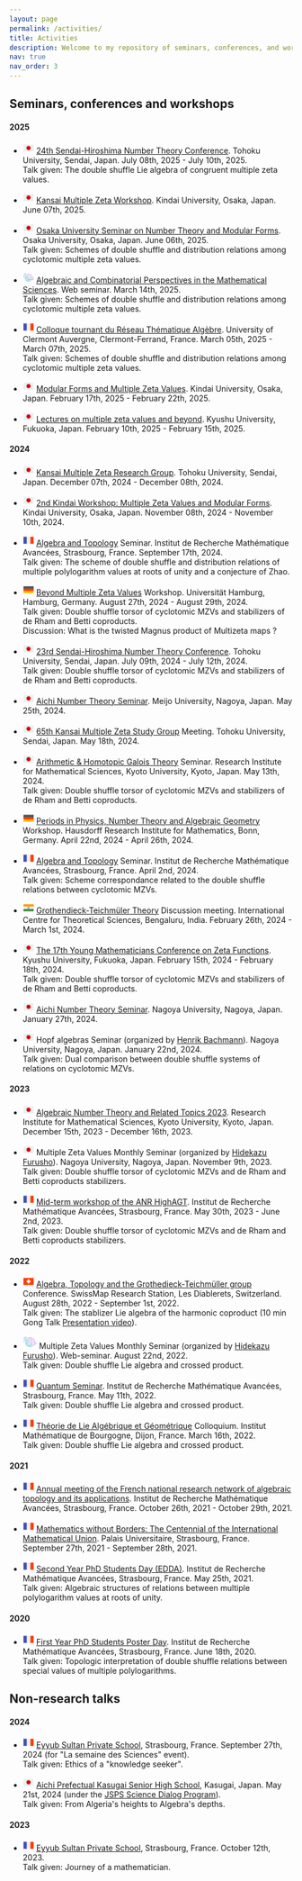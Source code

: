 ```yaml
---
layout: page
permalink: /activities/
title: Activities
description: Welcome to my repository of seminars, conferences, and workshops that I have attended and/or presented talks at.
nav: true
nav_order: 3
---
```


## Seminars, conferences and workshops

#### 2025

- <img src="/assets/img/flags/jap.png" width="20" height="20"> [24th Sendai-Hiroshima Number Theory Conference](https://math0.pm.tokushima-u.ac.jp/~hiroki/hiroshima25.html). Tohoku University, Sendai, Japan. July 08th, 2025 - July 10th, 2025.<br>
Talk given: The double shuffle Lie algebra of congruent multiple zeta values.

- <img src="/assets/img/flags/jap.png" width="20" height="20"> [Kansai Multiple Zeta Workshop](https://sites.google.com/site/kmzsince2011/). Kindai University, Osaka, Japan. June 07th, 2025.

- <img src="/assets/img/flags/jap.png" width="20" height="20"> [Osaka University Seminar on Number Theory and Modular Forms](http://www4.math.sci.osaka-u.ac.jp/~ogawa/seminar). Osaka University, Osaka, Japan. June 06th, 2025.<br>
Talk given: Schemes of double shuffle and distribution relations among cyclotomic multiple zeta values.

- <img src="/assets/img/flags/visio.png" width="20" height="20"> [Algebraic and Combinatorial Perspectives in the Mathematical Sciences](https://www.math.ntnu.no/acpms/view_talk.html?id=177). Web seminar. March 14th, 2025.<br>
Talk given: Schemes of double shuffle and distribution relations among cyclotomic multiple zeta values.

- <img src="/assets/img/flags/fr.png" width="20" height="20"> [Colloque tournant du Réseau Thématique Algèbre](https://indico.math.cnrs.fr/event/13314/). University of Clermont Auvergne, Clermont-Ferrand, France. March 05th, 2025 - March 07th, 2025.<br>
Talk given: Schemes of double shuffle and distribution relations among cyclotomic multiple zeta values.

- <img src="/assets/img/flags/jap.png" width="20" height="20"> [Modular Forms and Multiple Zeta Values](https://www.apu.ac.jp/~rintaro/MK60/indexE.html). Kindai University, Osaka, Japan. February 17th, 2025 - February 22th, 2025.

- <img src="/assets/img/flags/jap.png" width="20" height="20"> [Lectures on multiple zeta values and beyond](https://sites.google.com/view/the-17th-msj-siw1?usp=sharing). Kyushu University, Fukuoka, Japan. February 10th, 2025 - February 15th, 2025.

#### 2024

- <img src="/assets/img/flags/jap.png" width="20" height="20"> [Kansai Multiple Zeta Research Group](https://sites.google.com/site/kmzsince2011). Tohoku University, Sendai, Japan. December 07th, 2024 - December 08th, 2024.

- <img src="/assets/img/flags/jap.png" width="20" height="20"> [2nd Kindai Workshop: Multiple Zeta Values and Modular Forms](https://www.math.kindai.ac.jp/laboratory/tasaka/2ndKindaiWS). Kindai University, Osaka, Japan. November 08th, 2024 - November 10th, 2024.

- <img src="/assets/img/flags/fr.png" width="20" height="20"> [Algebra and Topology](https://irma.math.unistra.fr/seminaires/seminaire-algebre-et-topologie-2024.html) Seminar. Institut de Recherche Mathématique Avancées, Strasbourg, France. September 17th, 2024.<br>
Talk given: The scheme of double shuffle and distribution relations of multiple polylogarithm values at roots of unity and a conjecture of Zhao.

- <img src="/assets/img/flags/germ.png" width="20" height="20"> [Beyond Multiple Zeta Values](https://sites.google.com/view/bmzv2024/home) Workshop. Universität Hamburg, Hamburg, Germany. August 27th, 2024 - August 29th, 2024.<br>
Talk given: Double shuffle torsor of cyclotomic MZVs and stabilizers of de Rham and Betti coproducts.<br>
Discussion: What is the twisted Magnus product of Multizeta maps ?

- <img src="/assets/img/flags/jap.png" width="20" height="20"> [23rd Sendai-Hiroshima Number Theory Conference](https://math0.pm.tokushima-u.ac.jp/~hiroki/hiroshima24.html). Tohoku University, Sendai, Japan. July 09th, 2024 - July 12th, 2024.<br>
Talk given: Double shuffle torsor of cyclotomic MZVs and stabilizers of de Rham and Betti coproducts.

- <img src="/assets/img/flags/jap.png" width="20" height="20"> [Aichi Number Theory Seminar](https://ants.gmath.meijo-u.ac.jp/home). Meijo University, Nagoya, Japan. May 25th, 2024.

- <img src="/assets/img/flags/jap.png" width="20" height="20"> [65th Kansai Multiple Zeta Study Group](https://sites.google.com/site/kmzsince2011/) Meeting. Tohoku University, Sendai, Japan. May 18th, 2024.

- <img src="/assets/img/flags/jap.png" width="20" height="20"> [Arithmetic & Homotopic Galois Theory](https://ahgt.math.cnrs.fr/seminar/2024/05/13/Yaddaden_Associators.html) Seminar. Research Institute for Mathematical Sciences, Kyoto University, Kyoto, Japan. May 13th, 2024.<br>
Talk given: Double shuffle torsor of cyclotomic MZVs and stabilizers of de Rham and Betti coproducts.

- <img src="/assets/img/flags/germ.png" width="20" height="20"> [Periods in Physics, Number Theory and Algebraic Geometry](https://www.mathematics.uni-bonn.de/him/programs/follow-up-workshops/fuwks_2024_04_22) Workshop. Hausdorff Research Institute for Mathematics, Bonn, Germany. April 22nd, 2024 - April 26th, 2024.

- <img src="/assets/img/flags/fr.png" width="20" height="20"> [Algebra and Topology](https://irma.math.unistra.fr/seminaires/seminaire-algebre-et-topologie-2024.html) Seminar. Institut de Recherche Mathématique Avancées, Strasbourg, France. April 2nd, 2024.<br>
Talk given: Scheme correspondance related to the double shuffle relations between cyclotomic MZVs.

- <img src="/assets/img/flags/india.png" width="20" height="20"> [Grothendieck-Teichmüler Theory](https://www.icts.res.in/discussion-meeting/gt) Discussion meeting. International Centre for Theoretical Sciences, Bengaluru, India. February 26th, 2024 - March 1st, 2024.

- <img src="/assets/img/flags/jap.png" width="20" height="20"> [The 17th Young Mathematicians Conference on Zeta Functions](https://sites.google.com/view/zetawakate17eng/home). Kyushu University, Fukuoka, Japan. February 15th, 2024 - February 18th, 2024.<br>
Talk given: Double shuffle torsor of cyclotomic MZVs and stabilizers of de Rham and Betti coproducts.

- <img src="/assets/img/flags/jap.png" width="20" height="20"> [Aichi Number Theory Seminar](https://ants.gmath.meijo-u.ac.jp/%E8%A8%98%E9%8C%B2/2023%E3%81%8B%E3%82%89%E3%81%AE%E8%A8%98%E9%8C%B2). Nagoya University, Nagoya, Japan. January 27th, 2024.

- <img src="/assets/img/flags/jap.png" width="20" height="20"> Hopf algebras Seminar (organized by [Henrik Bachmann](https://www.henrikbachmann.com)). Nagoya University, Nagoya, Japan. January 22nd, 2024.<br>
Talk given: Dual comparison between double shuffle systems of relations on cyclotomic MZVs.

#### 2023

- <img src="/assets/img/flags/jap.png" width="20" height="20"> [Algebraic Number Theory and Related Topics 2023](https://sites.google.com/view/rims-ant2023/english?authuser=0). Research Institute for Mathematical Sciences, Kyoto University, Kyoto, Japan. December 15th, 2023 - December 16th, 2023.

- <img src="/assets/img/flags/jap.png" width="20" height="20"> Multiple Zeta Values Monthly Seminar (organized by [Hidekazu Furusho](https://www.math.nagoya-u.ac.jp/~furusho/)). Nagoya University, Nagoya, Japan. November 9th, 2023.<br>
Talk given: Double shuffle torsor of cyclotomic MZVs and de Rham and Betti coproducts stabilizers.

- <img src="/assets/img/flags/fr.png" width="20" height="20"> [Mid-term workshop of the ANR HighAGT](https://anr-highagt.pages.math.cnrs.fr/activities.html). Institut de Recherche Mathématique Avancées, Strasbourg, France. May 30th, 2023 - June 2nd, 2023.<br>
Talk given: Double shuffle torsor of cyclotomic MZVs and de Rham and Betti coproducts stabilizers.

#### 2022

- <img src="/assets/img/flags/suis.png" width="20" height="20"> [Algebra, Topology and the Grothedieck-Teichmüller group](https://indico.cern.ch/event/1106625/) Conference. SwissMap Research Station, Les Diablerets, Switzerland. August 28th, 2022 - September 1st, 2022.<br>
Talk given: The stablizer Lie algebra of the harmonic coproduct (10 min Gong Talk [Presentation video](https://youtu.be/FjErRcpL09E?si=tTEDZGUWnDzaQag6)).

- <img src="/assets/img/flags/visio.png" width="25" height="25"> Multiple Zeta Values Monthly Seminar (organized by [Hidekazu Furusho](https://www.math.nagoya-u.ac.jp/~furusho/)). Web-seminar. August 22nd, 2022.<br>
Talk given: Double shuffle Lie algebra and crossed product.

- <img src="/assets/img/flags/fr.png" width="20" height="20"> [Quantum Seminar](https://irma.math.unistra.fr/seminaires/seminaire-quantique-2022.html). Institut de Recherche Mathématique Avancées, Strasbourg, France. May 11th, 2022.<br>
Talk given: Double shuffle Lie algebra and crossed product.

- <img src="/assets/img/flags/fr.png" width="20" height="20"> [Théorie de Lie Algébrique et Géométrique](https://dubouloz.perso.math.cnrs.fr/Confs/TLAG-2022-Dijon/index.html) Colloquium. Institut Mathématique de Bourgogne, Dijon, France. March 16th, 2022.<br>
Talk given: Double shuffle Lie algebra and crossed product.

#### 2021

- <img src="/assets/img/flags/fr.png" width="20" height="20"> [Annual meeting of the French national research network of algebraic topology and its applications](https://indico.math.cnrs.fr/event/5722/). Institut de Recherche Mathématique Avancées, Strasbourg, France. October 26th, 2021 - October 29th, 2021.

- <img src="/assets/img/flags/fr.png" width="20" height="20"> [Mathematics without Borders: The Centennial of the International Mathematical Union](https://imucentennial.math.unistra.fr/). Palais Universitaire, Strasbourg, France. September 27th, 2021 - September 28th, 2021.

- <img src="/assets/img/flags/fr.png" width="20" height="20"> [Second Year PhD Students Day (EDDA)](https://irma.math.unistra.fr/conferences/edda-:-exposes-des-doctorants-de-deuxieme-annee-1827.html). Institut de Recherche Mathématique Avancées, Strasbourg, France. May 25th, 2021.<br>
Talk given: Algebraic structures of relations between multiple polylogarithm values at roots of unity.

#### 2020

- <img src="/assets/img/flags/fr.png" width="20" height="20"> [First Year PhD Students Poster Day](https://irma.math.unistra.fr/conferences/journee-posters-des-doctorants-1797.html). Institut de Recherche Mathématique Avancées, Strasbourg, France. June 18th, 2020.<br>
Talk given: Topologic interpretation of double shuffle relations between special values of multiple polylogarithms.

## Non-research talks

#### 2024

- <img src="/assets/img/flags/fr.png" width="20" height="20"> [Eyyub Sultan Private School](https://gs-eyyubsultan.fr/%f0%9f%8c%9f-retour-sur-la-semaine-de-la-science-%f0%9f%8c%9f/), Strasbourg, France. September 27th, 2024 (for "La semaine des Sciences" event).<br>
Talk given: Ethics of a "knowledge seeker".

- <img src="/assets/img/flags/jap.png" width="20" height="20"> [Aichi Prefectual Kasugai Senior High School](https://kasugai-hs.jp), Kasugai, Japan. May 21st, 2024 (under the [JSPS Science Dialog Program](https://www.jsps.go.jp/english/e-sdialogue/index.html)).<br>
Talk given: From Algeria's heights to Algebra's depths.

#### 2023

- <img src="/assets/img/flags/fr.png" width="20" height="20"> [Eyyub Sultan Private School](https://gs-eyyubsultan.fr/visite-dun-chercheur-en-mathematiques-%F0%9F%91%A8%F0%9F%8F%BB%F0%9F%8F%AB%F0%9F%91%A8%F0%9F%8F%BB%F0%9F%92%BB%F0%9F%93%8A%F0%9F%93%90%E2%9E%95), Strasbourg, France. October 12th, 2023.<br>
Talk given: Journey of a mathematician.
